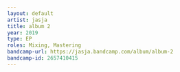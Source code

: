 ```yaml
---
layout: default
artist: jasja
title: album 2
year: 2019
type: EP
roles: Mixing, Mastering
bandcamp-url: https://jasja.bandcamp.com/album/album-2
bandcamp-id: 2657410415
---
```

